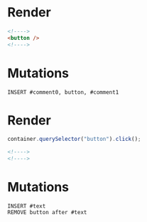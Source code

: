# Render
```html
<!---->
<button />
<!---->
```

# Mutations
```
INSERT #comment0, button, #comment1
```

# Render
```js
container.querySelector("button").click();
```
```html
<!---->
<!---->
```

# Mutations
```
INSERT #text
REMOVE button after #text
```
